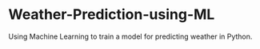 # Weather-Prediction-using-ML
Using Machine Learning to train a model for predicting weather in Python.
